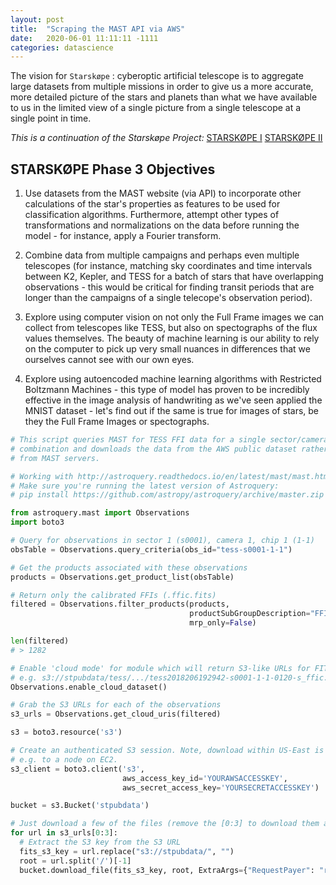 ```yaml
---
layout: post
title:  "Scraping the MAST API via AWS"
date:   2020-06-01 11:11:11 -1111
categories: datascience
---
```


The vision for `Starskøpe` : cyberoptic artificial telescope is to aggregate large datasets from multiple missions in order to give us a more accurate, more detailed picture of the stars and planets than what we have available to us in the limited view of a single picture from a single telescope at a single point in time.

_This is a continuation of the Starskøpe Project:_
[STARSKØPE I](/datascience/2020/04/01/starskope-cyberoptic-artificial-telescope.html)
[STARSKØPE II](/datascience/2020/05/06/spectrograph-image-classification.html)

## STARSKØPE Phase 3 Objectives

1. Use datasets from the MAST website (via API) to incorporate other calculations of the star's properties as features to be used for classification algorithms. Furthermore, attempt other types of transformations and normalizations on the data before running the model - for instance, apply a Fourier transform.

2. Combine data from multiple campaigns and perhaps even multiple telescopes (for instance, matching sky coordinates and time intervals between K2, Kepler, and TESS for a batch of stars that have overlapping observations - this would be critical for finding transit periods that are longer than the campaigns of a single telecope's observation period).

3. Explore using computer vision on not only the Full Frame images we can collect from telescopes like TESS, but also on spectographs of the flux values themselves. The beauty of machine learning is our ability to rely on the computer to pick up very small nuances in differences that we ourselves cannot see with our own eyes. 
   
4. Explore using autoencoded machine learning algorithms with Restricted Boltzmann Machines - this type of model has proven to be incredibly effective in the image analysis of handwriting as we've seen applied the MNIST dataset - let's find out if the same is true for images of stars, be they the Full Frame Images or spectographs.


```python
# This script queries MAST for TESS FFI data for a single sector/camera/chip 
# combination and downloads the data from the AWS public dataset rather than 
# from MAST servers.

# Working with http://astroquery.readthedocs.io/en/latest/mast/mast.html
# Make sure you're running the latest version of Astroquery:
# pip install https://github.com/astropy/astroquery/archive/master.zip

from astroquery.mast import Observations
import boto3

# Query for observations in sector 1 (s0001), camera 1, chip 1 (1-1)
obsTable = Observations.query_criteria(obs_id="tess-s0001-1-1")

# Get the products associated with these observations
products = Observations.get_product_list(obsTable)

# Return only the calibrated FFIs (.ffic.fits)
filtered = Observations.filter_products(products, 
                                        productSubGroupDescription="FFIC",
                                        mrp_only=False)

len(filtered)
# > 1282

# Enable 'cloud mode' for module which will return S3-like URLs for FITs files
# e.g. s3://stpubdata/tess/.../tess2018206192942-s0001-1-1-0120-s_ffic.fits
Observations.enable_cloud_dataset()

# Grab the S3 URLs for each of the observations
s3_urls = Observations.get_cloud_uris(filtered)

s3 = boto3.resource('s3')

# Create an authenticated S3 session. Note, download within US-East is free
# e.g. to a node on EC2.
s3_client = boto3.client('s3',
                         aws_access_key_id='YOURAWSACCESSKEY',
                         aws_secret_access_key='YOURSECRETACCESSKEY')

bucket = s3.Bucket('stpubdata')

# Just download a few of the files (remove the [0:3] to download them all)
for url in s3_urls[0:3]:
  # Extract the S3 key from the S3 URL
  fits_s3_key = url.replace("s3://stpubdata/", "")
  root = url.split('/')[-1]
  bucket.download_file(fits_s3_key, root, ExtraArgs={"RequestPayer": "requester"})
  
```
